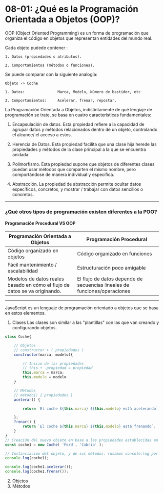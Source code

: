 # 08-01:    ¿Qué es la Programación Orientada a Objetos (OOP)?

OOP (Object Oriented Programming) es un forma de programación que organiza el código en objetos que representan entidades del mundo real.

Cada objeto pudede contener :

    1. Datos (propiedades o atributos).
    
    2. Comportamientos (métodos o funciones).

Se puede comparar con la siguiente analogía:

    Objeto -> Coche
    
    1. Datos:               Marca, Modelo, Número de bastidor, etc
    
    2. Comportamientos:     Acelerar, frenar, repostar.

La Programación Orientada a Objetos, indistintamente de qué lengiaje de programación se trate, se basa en cuatro características fundamentales:

1. Encapsulación de datos.
   Esta propiedad refiere a la capacidad de agrupar datos y métodos relacionados dentro de un objeto, controlando el alcance/ el acceso a estos.

2. Herencia de Datos.
   Esta propiedad facilita que una clase hija herede las propiedades y métodos de la clase principal a la que se encuentra anidada.

3. Polimorfismo.
   Esta propiedad supone que objetos de diferentes clases puedan usar métodos que comparten el mismo nombre, pero comportándose de manera individual y específica.

4. Abstracción.
   La propiedad de abstracción permite ocultar datos específicos, concretos, y mostrar / trabajar con datos sencillos o concretos.

***

### ¿Qué otros tipos de programación existen diferentes a la POO?

#### Programación Procedural VS OOP

| Programación Orientada a Objetos                                           | Programación Procedural                                                   |
| -------------------------------------------------------------------------- | ------------------------------------------------------------------------- |
| Código organizado en objetos                                               | Código organizado en funciones                                            |
| Fácil mantenimiento / escalabilidad                                        | Estructuración poco amigable                                              |
| Modelos de datos reales basado en cómo el flujo de datos se va originando. | El flujo de datos depende de secuencias lineales de funciones/operaciones |

***

JavaScript es un lenguaje de programación orientado a objetos que se basa en estos elementos.

1. Clases
Las clases son similar a las "plantillas" con las que van creando y configurando objetos.
```js
class Coche{

    // Objetos
    // constructor + ( propiedades )
    constructor(marca, modelo){

        // Inicio de las propiedades
        // this + .propiedad = propiedad
        this.marca = marca;
        this.modelo = modelo
    }

    // Métodos
    // método() { propiedades }
    acelerar() {

        return `El coche ${this.marca} ${this.modelo} está acelerando`;

    };
    frenar() {
        return `El coche ${this.marca} ${this.modelo} está frenando`;
    }
}
// Creación del nuevo objeto en base a las propiedades establecidas en su clase
const coche1 = new Coche( 'Ford', 'Cabrio' );

// Instanciación del objeto, y de sus métodos. (usamos console.log por meros fines demostrativos)
console.log(coche1);

console.log(coche1.acelerar());
console.log(coche1.frenar());
```


2. Objetos
3. Métodos


